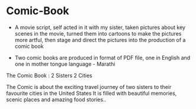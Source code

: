# Comic-Book

* A movie script, self acted in it with my sister, taken pictures about key scenes in the movie, turned them into cartoons to make the pictures more artful, then stage and direct the pictures into the production of a comic book 

* Two comic books are produced in format of PDF file, one in English and one in mother tongue language - Marathi 

The Comic Book : 2 Sisters 2 Cities

The Comic is about the exciting travel journey of two sisters to their favourite cities in the United States
It is filled with beautiful memories, scenic places and amazing food stories..
